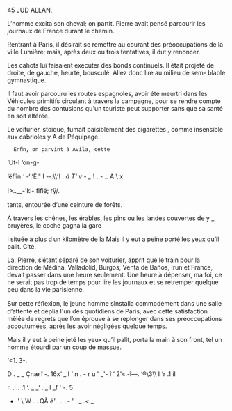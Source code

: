  
 
 
  

45 JUD ALLAN.

L’homme excita son cheval; on partit.
Pierre avait pensé parcourir les journaux de France durant le chemin.

Rentrant à Paris, il désirait se remettre au courant des préoccupations de
la ville Lumière; mais, après deux ou trois tentatives, il dut y renoncer.

Les cahots lui faisaient exécuter des bonds continuels. Il était projeté
de droite, de gauche, heurté, bousculé. Allez donc lire au milieu de sem-
blable gymnastique.

Il faut avoir parcouru les routes espagnoles,
avoir été meurtri dans les Véhicules primitifs
circulant à travers la campagne,
pour se rendre compte du nombre
des contusions qu'un touriste
peut supporter sans que sa
santé en soit altérée.

Le voiturier, stoïque, fumait
paisiblement des cigarettes ,
comme insensible aux cabrioles
 y A de Péquipage.

      Enﬁn, on parvint à Avila, cette

‘Ut-I ‘on-g-

  
 

‘ëﬁîn _'_ -‘:‘Ê." I
-\-:\\\‘_\ . ä T‘ v - _
\ . - .._ A
\ x

  
   

!>..__-'kl- ﬂﬁë;
 rÿ/.

tants, entourée d‘une ceinture de
forêts.

A travers les chênes, les érables,
les pins ou les landes couvertes de
y   _ bruyères, le coche gagna la gare

i  située à plus d’un kilomètre de la
Mais il y eut a peine porté les yeux qu’il palit. Cité.

La, Pierre, s’étant séparé de son
voiturier, apprit que le train pour la direction de Médina, Valladolid, Burgos,
Venta de Baños, Irun et France, devait passer dans une heure seulement.
Une heure à dépenser, ma foi, ce ne serait pas trop de temps pour lire les
journaux et se retremper quelque peu dans la vie parisienne.

Sur cette réﬂexion, le jeune homme sînstalla commodément dans une
salle d’attente et déplia l'un des quotidiens de Paris, avec cette satisfaction
mêlée de regrets que l’on éprouve à se replonger dans ses préoccupations
accoutumées, après les avoir négligées quelque temps.

Mais il y eut à peine jeté les yeux qu’il palit, porta la main à son front,
tel un homme étourdi par un coup de massue.

‘<1.
3-.

   

D . _
_ Çnæ î
-. 16x‘ _
I ‘ n . - r
u \' _'- î
‘ 2'«.-î—.
‘®\3\\\\
I
‘r .1
il

r. .
..
.1 ‘. _ _‘
. _ l _f
' -. 5
- ' \ W .
. QÀ _ë'_ . .
. \- '
.._ .<._

 

